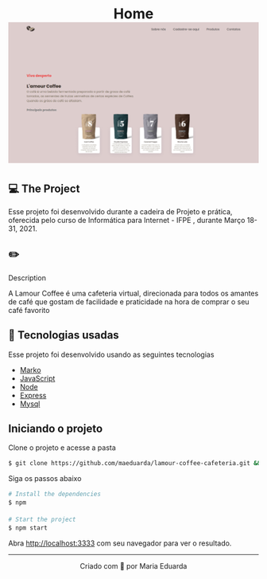 <h1 align="center">
  Home
<img alt="Home" title="Home" src="home.png">
</h1>

## 💻 The Project

Esse projeto foi desenvolvido durante a cadeira de Projeto e prática, oferecida pelo curso de Informática para Internet - IFPE , durante Março 18-31, 2021. 

## ✏️ 
Description

A Lamour Coffee é uma cafeteria virtual, direcionada para todos os amantes de café que gostam de facilidade e praticidade na hora de comprar o seu café favorito

## 🧪 Tecnologias usadas

Esse projeto foi desenvolvido usando as seguintes tecnologias

- [Marko](https://markojs.com/)
- [JavaScript](https://developer.mozilla.org/pt-BR/docs/Web/JavaScript)
- [Node](https://nodejs.org/en/)
- [Express](https://expressjs.com/pt-br/)
- [Mysql](https://www.mysql.com/)

## Iniciando o projeto

Clone o projeto e acesse a pasta

```bash
$ git clone https://github.com/maeduarda/lamour-coffee-cafeteria.git && cd lamour-coffee-cafeteria
```


Siga os passos abaixo
```bash
# Install the dependencies
$ npm

# Start the project
$ npm start
```

Abra [http://localhost:3333](http://localhost:3333) com seu navegador para ver o resultado.

---
<p align="center">Criado com 💜 por Maria Eduarda</p>
 
